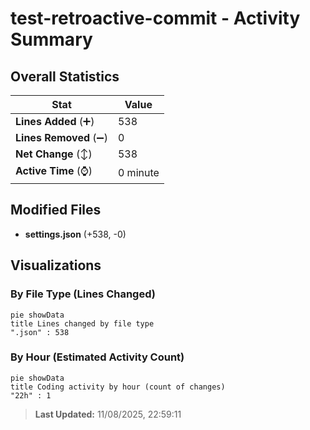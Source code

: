 # test-retroactive-commit - Activity Summary 

## Overall Statistics

| Stat                   | Value                                                             |
| ---------------------- | ----------------------------------------------------------------- |
| **Lines Added** (➕)   | 538                                          |
| **Lines Removed** (➖) | 0                                        |
| **Net Change** (↕)    | 538                |
| **Active Time** (⌚)   | 0 minute |


## Modified Files
- **settings.json** (+538, -0)

## Visualizations

### By File Type (Lines Changed)

```mermaid
pie showData
title Lines changed by file type
".json" : 538
```

### By Hour (Estimated Activity Count)

```mermaid
pie showData
title Coding activity by hour (count of changes)
"22h" : 1
```


> **Last Updated:** 11/08/2025, 22:59:11